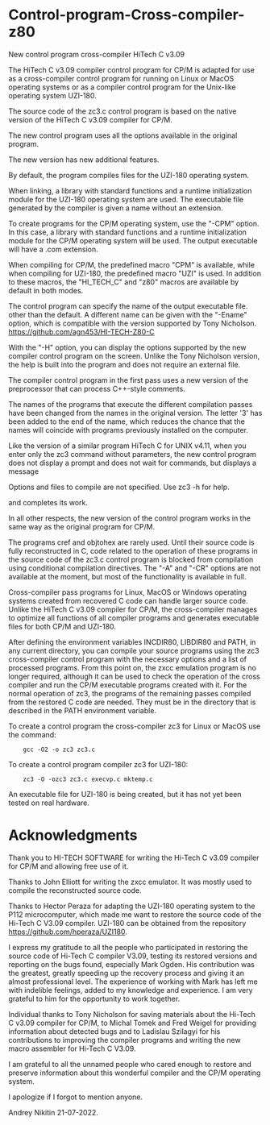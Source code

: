 # Control-program-Cross-compiler-z80
New control program сross-compiler HiTech C v3.09

The HiTech C v3.09 compiler control program for CP/M is adapted for use as a cross-compiler control program for running on Linux or MacOS operating systems or as a compiler control program for the Unix-like operating system UZI-180.

The source code of the zc3.c control program is based on the native version of the HiTech C v3.09 compiler for CP/M.

The new control program uses all the options available in the original program.

The new version has new additional features.

By default, the program compiles files for the UZI-180 operating system.

When linking, a library with standard functions and a runtime initialization module for the UZI-180 operating system are used. The executable file generated by the compiler is given a name without an extension.

To create programs for the CP/M operating system, use the "-CPM" option. In this case, a library with standard functions and a runtime initialization module for the CP/M operating system will be used. The output executable will have a .com extension.

When compiling for CP/M, the predefined macro "CPM" is available, while when compiling for UZI-180, the predefined macro "UZI" is used. In addition to these macros, the "HI_TECH_C" and "z80" macros are available by default in both modes.

The control program can specify the name of the output executable file. other than the default. A different name can be given with the "-Ename" option, which is compatible with the version supported by Tony Nicholson. https://github.com/agn453/HI-TECH-Z80-C 

With the "-H" option, you can display the options supported by the new compiler control program on the screen. Unlike the Tony Nicholson version, the help is built into the program and does not require an external file.

The compiler control program in the first pass uses a new version of the preprocessor that can process C++-style comments.

The names of the programs that execute the different compilation passes have been changed from the names in the original version. The letter '3' has been added to the end of the name, which reduces the chance that the names will coincide with programs previously installed on the computer.

Like the version of a similar program HiTech C for UNIX v4.11, when you enter only the zc3 command without parameters, the new control program does not display a prompt and does not wait for commands, but displays a message

  Options and files to compile are not specified. Use zc3 -h for help.

and completes its work.

In all other respects, the new version of the control program works in the same way as the original program for CP/M.

The programs cref and objtohex are rarely used. Until their source code is fully reconstructed in C, code related to the operation of these programs in the source code of the zc3.c control program is blocked from compilation using conditional compilation directives. The "-A" and "-CR" options are not available at the moment, but most of the functionality is available in full.

Cross-compiler pass programs for Linux, MacOS or Windows operating systems created from recovered C code can handle larger source code. Unlike the HiTech C v3.09 compiler for CP/M, the cross-compiler manages to optimize all functions of all compiler programs and generates executable files for both CP/M and UZI-180.

After defining the environment variables INCDIR80, LIBDIR80 and PATH, in any current directory, you can compile your source programs using the zc3 cross-compiler control program with the necessary options and a list of processed programs. From this point on, the zxcc emulation program is no longer required, although it can be used to check the operation of the cross compiler and run the CP/M executable programs created with it. For the normal operation of zc3, the programs of the remaining passes compiled from the restored C code are needed. They must be in the directory that is described in the PATH environment variable.

To create a control program the cross-compiler zc3 for Linux or MacOS use the command:

        gcc -O2 -o zc3 zc3.c

To create a control program compiler zc3 for UZI-180:

        zc3 -O -ozc3 zc3.c execvp.c mktemp.c

An executable file for UZI-180 is being created, but it has not yet been tested on real hardware.


# Acknowledgments
Thank you to HI-TECH SOFTWARE for writing the Hi-Tech C v3.09 compiler for CP/M and allowing free use of it.

Thanks to John Elliott for writing the zxcc emulator. It was mostly used to compile the reconstructed source code.

Thanks to Hector Peraza for adapting the UZI-180 operating system to the P112 microcomputer, which made me want to restore the source code of the Hi-Tech C V3.09 compiler. UZI-180 can be obtained from the repository https://github.com/hperaza/UZI180. 

I express my gratitude to all the people who participated in restoring the source code of Hi-Tech C compiler V3.09, testing its restored versions and reporting on the bugs found, especially Mark Ogden. His contribution was the greatest, greatly speeding up the recovery process and giving it an almost professional level. The experience of working with Mark has left me with indelible feelings, added to my knowledge and experience. I am very grateful to him for the opportunity to work together.

Individual thanks to Tony Nicholson for saving materials about the Hi-Tech C v3.09 compiler for CP/M, to Michal Tomek and Fred Weigel for providing information about detected bugs and to Ladislau Szilagyi for his contributions to improving the compiler programs and writing the new macro assembler for Hi-Tech C V3.09.

I am grateful to all the unnamed people who cared enough to restore and preserve information about this wonderful compiler and the CP/M operating system.

I apologize if I forgot to mention anyone.

Andrey Nikitin 21-07-2022.
